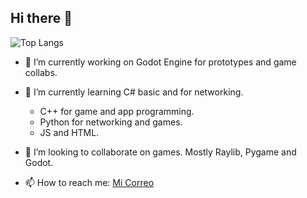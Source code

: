 ## Hi there 👋
![Top Langs](https://github-readme-stats.vercel.app/api/top-langs/?username=marcotriesdev&layout=compact)

- 🔭 I’m currently working on Godot Engine for prototypes and game collabs.
- 🌱 I’m currently learning C# basic and for networking.
    - C++ for game and app programming.
    - Python for networking and games.
    - JS and HTML.
- 👯 I’m looking to collaborate on games. Mostly Raylib, Pygame and Godot.

- 📫 How to reach me: [Mi Correo](mailto:marco.moscoso.ac@gmail.com)
<!--
**marcotriesdev/marcotriesdev** is a ✨ _special_ ✨ repository because its `README.md` (this file) appears on your GitHub profile.

Here are some ideas to get you started:


- 🌱 I’m currently learning ...

- 🤔 I’m looking for help with ...
- 💬 Ask me about ...

- 😄 Pronouns: ...
- ⚡ Fun fact: ...
-->
